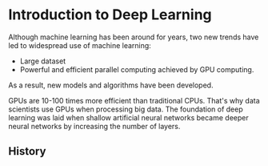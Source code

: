 # Introduction to Deep Learning

Although machine learning has been around for years, two new trends have led to widespread use of machine learning:
* Large dataset
* Powerful and efficient parallel computing achieved by GPU computing.

As a result, new models and algorithms have been developed.

GPUs are 10-100 times more efficient than traditional CPUs. That's why data scientists use GPUs when processing big data.
The foundation of deep learning was laid when shallow artificial neural networks became deeper neural networks by increasing the number of layers.

## History